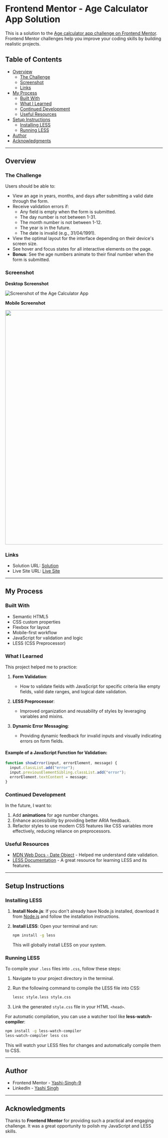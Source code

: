 # Frontend Mentor - Age Calculator App Solution

This is a solution to the [Age calculator app challenge on Frontend Mentor](https://www.frontendmentor.io/challenges/age-calculator-app-dF9DFFpj-Q). Frontend Mentor challenges help you improve your coding skills by building realistic projects.

## Table of Contents

- [Overview](#overview)
  - [The Challenge](#the-challenge)
  - [Screenshot](#screenshot)
  - [Links](#links)
- [My Process](#my-process)
  - [Built With](#built-with)
  - [What I Learned](#what-i-learned)
  - [Continued Development](#continued-development)
  - [Useful Resources](#useful-resources)
- [Setup Instructions](#setup-instructions)
  - [Installing LESS](#installing-less)
  - [Running LESS](#running-less)
- [Author](#author)
- [Acknowledgments](#acknowledgments)

---

## Overview

### The Challenge

Users should be able to:

- View an age in years, months, and days after submitting a valid date through the form.
- Receive validation errors if:
  - Any field is empty when the form is submitted.
  - The day number is not between 1-31.
  - The month number is not between 1-12.
  - The year is in the future.
  - The date is invalid (e.g., 31/04/1991).
- View the optimal layout for the interface depending on their device's screen size.
- See hover and focus states for all interactive elements on the page.
- **Bonus**: See the age numbers animate to their final number when the form is submitted.

### Screenshot

**Desktop Screenshot**

![Screenshot of the Age Calculator App](design/desktop-design.png)

**Mobile Screenshot**

<img src="design/mobile-design.png" height="750">

### Links

- Solution URL: [Solution](https://www.frontendmentor.io/solutions/age-calculator-app-3SJzJiknHM)
- Live Site URL: [Live Site](https://yashi-singh-9.github.io/Age-Calculator-App/)

---

## My Process

### Built With

- Semantic HTML5
- CSS custom properties
- Flexbox for layout
- Mobile-first workflow
- JavaScript for validation and logic
- LESS (CSS Preprocessor)

### What I Learned

This project helped me to practice:

1. **Form Validation**:
   - How to validate fields with JavaScript for specific criteria like empty fields, valid date ranges, and logical date validation.

2. **LESS Preprocessor**:
   - Improved organization and reusability of styles by leveraging variables and mixins.

3. **Dynamic Error Messaging**:
   - Providing dynamic feedback for invalid inputs and visually indicating errors on form fields.

#### Example of a JavaScript Function for Validation:

```javascript
function showError(input, errorElement, message) {
  input.classList.add("error");
  input.previousElementSibling.classList.add("error");
  errorElement.textContent = message;
}
```

### Continued Development

In the future, I want to:

1. Add **animations** for age number changes.
2. Enhance accessibility by providing better ARIA feedback.
3. Refactor styles to use modern CSS features like CSS variables more effectively, reducing reliance on preprocessors.

### Useful Resources

- [MDN Web Docs - Date Object](https://developer.mozilla.org/en-US/docs/Web/JavaScript/Reference/Global_Objects/Date) - Helped me understand date validation.
- [LESS Documentation](https://lesscss.org/) - A great resource for learning LESS and its features.

---

## Setup Instructions

### Installing LESS

1. **Install Node.js**: If you don't already have Node.js installed, download it from [Node.js](https://nodejs.org/) and follow the installation instructions.

2. **Install LESS**: Open your terminal and run:

   ```bash
   npm install -g less
   ```

   This will globally install LESS on your system.

### Running LESS

To compile your `.less` files into `.css`, follow these steps:

1. Navigate to your project directory in the terminal.
2. Run the following command to compile the LESS file into CSS:

   ```bash
   lessc style.less style.css
   ```

3. Link the generated `style.css` file in your HTML `<head>`.

For automatic compilation, you can use a watcher tool like **less-watch-compiler**:

```bash
npm install -g less-watch-compiler
less-watch-compiler less css
```

This will watch your LESS files for changes and automatically compile them to CSS.

---

## Author

- Frontend Mentor - [Yashi-Singh-9](https://www.frontendmentor.io/profile/Yashi-Singh-9)
- LinkedIn - [Yashi Singh](https://www.linkedin.com/in/yashi-singh-b4143a246)

---

## Acknowledgments

Thanks to **Frontend Mentor** for providing such a practical and engaging challenge. It was a great opportunity to polish my JavaScript and LESS skills.
